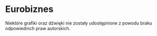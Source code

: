 # Eurobiznes
Niektóre grafiki oraz dźwięki nie zostały udostępnione z powodu braku odpowiednich praw autorskich.
